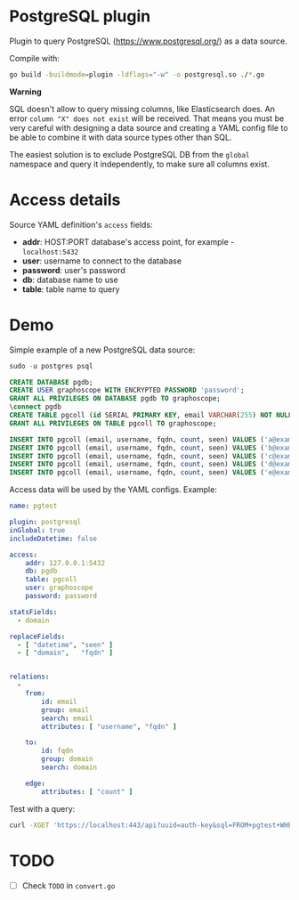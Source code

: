 # PostgreSQL plugin

Plugin to query PostgreSQL (https://www.postgresql.org/) as a data source.


Compile with:
```sh
go build -buildmode=plugin -ldflags="-w" -o postgresql.so ./*.go
```

**Warning**

SQL doesn't allow to query missing columns, like Elasticsearch does.
An error `column "X" does not exist` will be received.
That means you must be very careful with designing a data source
and creating a YAML config file to be able to
combine it with data source types other than SQL.

The easiest solution is to exclude PostgreSQL DB from the `global` namespace
and query it independently, to make sure all columns exist.


# Access details

Source YAML definition's `access` fields:
- **addr**: HOST:PORT database's access point, for example - `localhost:5432`
- **user**: username to connect to the database
- **password**: user's password
- **db**: database name to use
- **table**: table name to query


# Demo

Simple example of a new PostgreSQL data source:
```sql
sudo -u postgres psql

CREATE DATABASE pgdb;
CREATE USER graphoscope WITH ENCRYPTED PASSWORD 'password';
GRANT ALL PRIVILEGES ON DATABASE pgdb TO graphoscope;
\connect pgdb
CREATE TABLE pgcoll (id SERIAL PRIMARY KEY, email VARCHAR(255) NOT NULL, username VARCHAR(255) NOT NULL, fqdn VARCHAR(255) NOT NULL, count integer NOT NULL, seen TIMESTAMP);
GRANT ALL PRIVILEGES ON TABLE pgcoll TO graphoscope;

INSERT INTO pgcoll (email, username, fqdn, count, seen) VALUES ('a@example.com', 'a', 'example.com', 13, now());
INSERT INTO pgcoll (email, username, fqdn, count, seen) VALUES ('b@example.com', 'b', 'example.com', 13, now());
INSERT INTO pgcoll (email, username, fqdn, count, seen) VALUES ('c@example.com', 'c', 'example.com', 13, now());
INSERT INTO pgcoll (email, username, fqdn, count, seen) VALUES ('d@example.com', 'd', 'example.com', 13, now());
INSERT INTO pgcoll (email, username, fqdn, count, seen) VALUES ('e@example.com', 'e', 'example.com', 13, now());
```

Access data will be used by the YAML configs. Example:
```yaml
name: pgtest

plugin: postgresql
inGlobal: true
includeDatetime: false

access:
    addr: 127.0.0.1:5432
    db: pgdb
    table: pgcoll
    user: graphoscope
    password: password

statsFields:
  - domain

replaceFields:
  - [ "datetime", "seen" ]
  - [ "domain",   "fqdn" ]


relations:
  -
    from:
        id: email
        group: email
        search: email
        attributes: [ "username", "fqdn" ]

    to:
        id: fqdn
        group: domain
        search: domain

    edge:
        attributes: [ "count" ]
```

Test with a query:
```sh
curl -XGET 'https://localhost:443/api?uuid=auth-key&sql=FROM+pgtest+WHERE+email+like+%27a%25%27'
```

# TODO

 - [ ] Check `TODO` in `convert.go`
